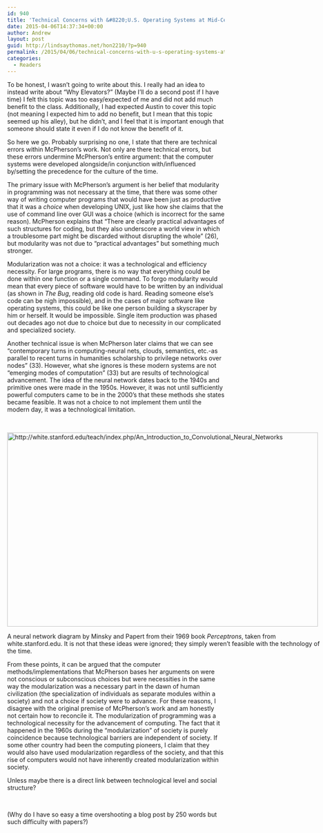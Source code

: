 ```yaml
---
id: 940
title: 'Technical Concerns with &#8220;U.S. Operating Systems at Mid-Century: [&#8230;]&#8221;'
date: 2015-04-06T14:37:34+00:00
author: Andrew
layout: post
guid: http://lindsaythomas.net/hon2210/?p=940
permalink: /2015/04/06/technical-concerns-with-u-s-operating-systems-at-mid-century/
categories:
  - Readers
---
```

To be honest, I wasn’t going to write about this. I really had an idea to instead write about “Why Elevators?” (Maybe I’ll do a second post if I have time) I felt this topic was too easy/expected of me and did not add much benefit to the class. Additionally, I had expected Austin to cover this topic (not meaning I expected him to add no benefit, but I mean that this topic seemed up his alley), but he didn’t, and I feel that it is important enough that someone should state it even if I do not know the benefit of it.

So here we go. Probably surprising no one, I state that there are technical errors within McPherson’s work. Not only are there technical errors, but these errors undermine McPherson’s entire argument: that the computer systems were developed alongside/in conjunction with/influenced by/setting the precedence for the culture of the time.

The primary issue with McPherson’s argument is her belief that modularity in programming was not necessary at the time, that there was some other way of writing computer programs that would have been just as productive that it was a _choice_ when developing UNIX, just like how she claims that the use of command line over GUI was a choice (which is incorrect for the same reason). McPherson explains that “There are clearly practical advantages of such structures for coding, but they also underscore a world view in which a troublesome part might be discarded without disrupting the whole” (26), but modularity was not due to “practical advantages” but something much stronger.

Modularization was not a choice: it was a technological and efficiency necessity. For large programs, there is no way that everything could be done within one function or a single command. To forgo modularity would mean that every piece of software would have to be written by an individual (as shown in _The Bug_, reading old code is hard. Reading someone else’s code can be nigh impossible), and in the cases of major software like operating systems, this could be like one person building a skyscraper by him or herself. It would be impossible. Single item production was phased out decades ago not due to choice but due to necessity in our complicated and specialized society.

Another technical issue is when McPherson later claims that we can see “contemporary turns in computing-neural nets, clouds, semantics, etc.-as parallel to recent turns in humanities scholarship to privilege networks over nodes” (33). However, what she ignores is these modern systems are not “emerging modes of computation” (33) but are results of technological advancement. The idea of the neural network dates back to the 1940s and primitive ones were made in the 1950s. However, it was not until sufficiently powerful computers came to be in the 2000’s that these methods she states became feasible. It was not a choice to not implement them until the modern day, it was a technological limitation.

&nbsp;

<div style="width: 730px" class="wp-caption alignnone">
  <img class="" src="http://white.stanford.edu/teach/images/8/89/Perceptron.png" alt="http://white.stanford.edu/teach/index.php/An_Introduction_to_Convolutional_Neural_Networks" width="720" height="450" />
  
  <p class="wp-caption-text">
    A neural network diagram by Minsky and Papert from their 1969 book <em>Perceptrons</em>, taken from white.stanford.edu. It is not that these ideas were ignored; they simply weren’t feasible with the technology of the time.
  </p>
</div>

From these points, it can be argued that the computer methods/implementations that McPherson bases her arguments on were not conscious or subconscious choices but were necessities in the same way the modularization was a necessary part in the dawn of human civilization (the specialization of individuals as separate modules within a society) and not a choice if society were to advance. For these reasons, I disagree with the original premise of McPherson’s work and am honestly not certain how to reconcile it. The modularization of programming was a technological necessity for the advancement of computing. The fact that it happened in the 1960s during the “modularization” of society is purely coincidence because technological barriers are independent of society. If some other country had been the computing pioneers, I claim that they would also have used modularization regardless of the society, and that this rise of computers would not have inherently created modularization within society.

Unless maybe there is a direct link between technological level and social structure?

&nbsp;

(Why do I have so easy a time overshooting a blog post by 250 words but such difficulty with papers?)

&nbsp;